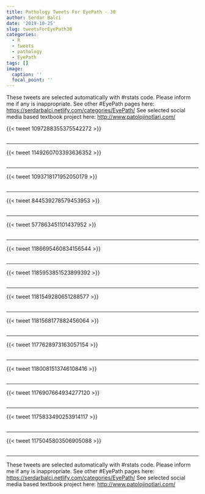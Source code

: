```yaml
---
title: Pathology Tweets For EyePath - 30
author: Serdar Balci
date: '2019-10-25'
slug: tweetsForEyePath30
categories:
  - R
  - tweets
  - pathology
  - EyePath
tags: []
image:
  caption: ''
  focal_point: ''
---
```



These tweets are selected automatically with #rstats code. Please inform me if any is inappropriate.
See other #EyePath pages here: https://serdarbalci.netlify.com/categories/EyePath/ 
See selected social media based textbook project here: http://www.patolojinotlari.com/

{{< tweet 1097288355375542272 >}}
<br>
<br>
<hr>
{{< tweet 1149260703393636352 >}}
<br>
<br>
<hr>
{{< tweet 1093718171952050179 >}}
<br>
<br>
<hr>
{{< tweet 844539278579453953 >}}
<br>
<br>
<hr>
{{< tweet 577863451101437952 >}}
<br>
<br>
<hr>
{{< tweet 1186695460834156544 >}}
<br>
<br>
<hr>
{{< tweet 1185953851523899392 >}}
<br>
<br>
<hr>
{{< tweet 1181549280651288577 >}}
<br>
<br>
<hr>
{{< tweet 1181568177882456064 >}}
<br>
<br>
<hr>
{{< tweet 1177628973163057154 >}}
<br>
<br>
<hr>
{{< tweet 1180081513746108416 >}}
<br>
<br>
<hr>
{{< tweet 1176907664934277120 >}}
<br>
<br>
<hr>
{{< tweet 1175833490253914117 >}}
<br>
<br>
<hr>
{{< tweet 1175045803506905088 >}}
<br>
<br>
<hr>


These tweets are selected automatically with #rstats code. Please inform me if any is inappropriate.
See other #EyePath pages here: https://serdarbalci.netlify.com/categories/EyePath/ 
See selected social media based textbook project here: http://www.patolojinotlari.com/
